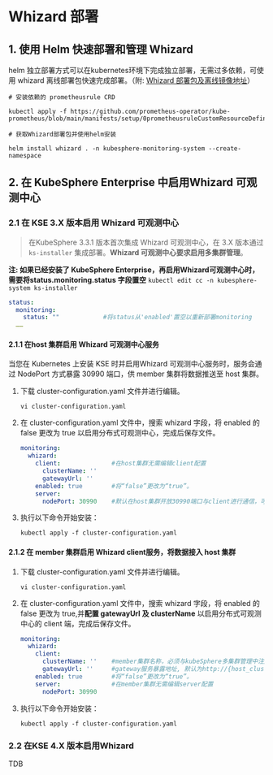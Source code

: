 # Whizard 部署

## 1. 使用 Helm 快速部署和管理 Whizard

helm 独立部署方式可以在kubernetes环境下完成独立部署，无需过多依赖，可使用 whizard 离线部署包快速完成部署。（附: [Whizard 部署包及离线镜像地址](https://cwiki.yunify.com/pages/viewpage.action?pageId=141383072)）

```shell
# 安装依赖的 prometheusrule CRD

kubectl apply -f https://github.com/prometheus-operator/kube-prometheus/blob/main/manifests/setup/0prometheusruleCustomResourceDefinition.yaml

# 获取Whizard部署包并使用helm安装

helm install whizard . -n kubesphere-monitoring-system --create-namespace
```

## 2. 在 KubeSphere Enterprise 中启用Whizard 可观测中心

### 2.1 在 KSE 3.X 版本启用 Whizard 可观测中心

> 在KubeSphere 3.3.1 版本首次集成 Whizard 可观测中心，在 3.X 版本通过 `ks-installer` 集成部署。**Whizard 可观测中心要求启用多集群管理**。

**注: 如果已经安装了 KubeSphere Enterprise，再启用Whizard可观测中心时，需要将status.monitoring.status 字段置空**
`kubectl edit cc -n kubesphere-system ks-installer`

```yaml
status:
  monitoring:
    status: ""            #将status从'enabled'置空以重新部署monitoring
  ……
```

#### 2.1.1 在host 集群启用 Whizard 可观测中心服务

当您在 Kubernetes 上安装 KSE 时并启用Whizard 可观测中心服务时，服务会通过 NodePort 方式暴露 30990 端口，供 member 集群将数据推送至 host 集群。

1. 下载 cluster-configuration.yaml 文件并进行编辑。

   ```shell
   vi cluster-configuration.yaml
   ```

2. 在 cluster-configuration.yaml 文件中，搜索 whizard 字段，将 enabled 的 false 更改为 true 以启用分布式可观测中心，完成后保存文件。

   ```yaml
   monitoring:
     whizard:
       client:              #在host集群无需编辑client配置
         clusterName: ''
         gatewayUrl: ''
       enabled: true        #将“false”更改为“true”。
       server: 
         nodePort: 30990    #默认在host集群开放30990端口与client进行通信，可根据实际网络模型自行配置
   ```

3. 执行以下命令开始安装：

   ```shell
   kubectl apply -f cluster-configuration.yaml
   ```

#### 2.1.2 在 member 集群启用 Whizard client服务，将数据接入 host 集群

1. 下载 cluster-configuration.yaml 文件并进行编辑。

   ```shell
   vi cluster-configuration.yaml
   ```

2. 在 cluster-configuration.yaml 文件中，搜索 whizard 字段，将 enabled 的 false 更改为 true,并**配置 gatewayUrl 及 clusterName** 以启用分布式可观测中心的 client 端，完成后保存文件。

   ```yaml
   monitoring:
     whizard:
       client:              
         clusterName: ''    #member集群名称，必须与kubeSphere多集群管理中注册的集群名称保持一致
         gatewayUrl: ''     #gateway服务暴露地址, 默认为http://{host_cluster_node_ip}:30990
       enabled: true        #将“false”更改为“true”。
       server:              #在member集群无需编辑server配置
         nodePort: 30990    
   ```

3. 执行以下命令开始安装：

   ``` shell
   kubectl apply -f cluster-configuration.yaml
   ```

### 2.2 在KSE 4.X 版本启用Whizard

TDB
